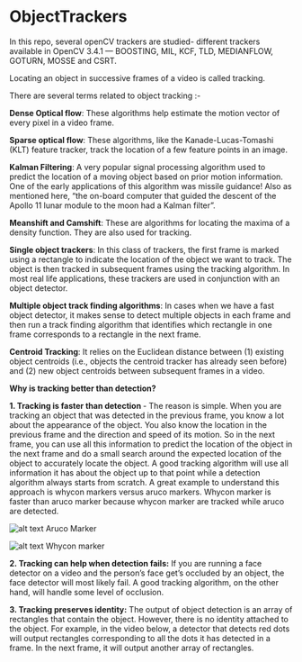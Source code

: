 # ObjectTrackers

In this repo, several openCV trackers are studied- different trackers available in OpenCV 3.4.1 — BOOSTING, MIL, KCF, TLD, MEDIANFLOW, GOTURN, MOSSE and CSRT.

Locating an object in successive frames of a video is called tracking.

There are several terms related to object tracking :-

<b>Dense Optical flow</b>: These algorithms help estimate the motion vector of every pixel in a video frame.

<b>Sparse optical flow</b>: These algorithms, like the Kanade-Lucas-Tomashi (KLT) feature tracker, track the location of a few feature points in an image.
    
    
<b>Kalman Filtering</b>: A very popular signal processing algorithm used to predict the location of a moving object based on prior motion information. One of the early applications of this algorithm was missile guidance! Also as mentioned here, “the on-board computer that guided the descent of the Apollo 11 lunar module to the moon had a Kalman filter”.
    
    
<b>Meanshift and Camshift</b>: These are algorithms for locating the maxima of a density function. They are also used for tracking.
    
    
<b>Single object trackers</b>: In this class of trackers, the first frame is marked using a rectangle to indicate the location of the object we want to track. The object is then tracked in subsequent frames using the tracking algorithm. In most real life applications, these trackers are used in conjunction with an object detector.
    
    
<b>Multiple object track finding algorithms</b>: In cases when we have a fast object detector, it makes sense to detect multiple objects in each frame and then run a track finding algorithm that identifies which rectangle in one frame corresponds to a rectangle in the next frame.

<b>Centroid Tracking</b>:  It relies on the Euclidean distance between (1) existing object centroids (i.e., objects the centroid tracker has already seen before) and (2) new object centroids between subsequent frames in a video.

<b>Why is tracking better than detection?</b>

<b>1. Tracking is faster than detection </b>- The reason is simple. When you are tracking an object that was detected in the previous frame, you know a lot about the appearance of the object. You also know the location in the previous frame and the direction and speed of its motion. So in the next frame, you can use all this information to predict the location of the object in the next frame and do a small search around the expected location of the object to accurately locate the object. A good tracking algorithm will use all information it has about the object up to that point while a detection algorithm always starts from scratch. A great example to understand this approach is whycon markers versus aruco markers. 
Whycon marker is faster than aruco marker because whycon marker are tracked while aruco are detected.


![alt text](https://github.com/sona-19/ObjectTrackers/blob/master/aruco.png)
Aruco Marker


![alt text](https://github.com/sona-19/ObjectTrackers/blob/master/whycon.png)
Whycon marker


<b>2. Tracking can help when detection fails:</b> If you are running a face detector on a video and the person’s face get’s occluded by an object, the face detector will most likely fail. A good tracking algorithm, on the other hand, will handle some level of occlusion.

<b>3. Tracking preserves identity:</b> The output of object detection is an array of rectangles that contain the object. However, there is no identity attached to the object. For example, in the video below, a detector that detects red dots will output rectangles corresponding to all the dots it has detected in a frame. In the next frame, it will output another array of rectangles.


